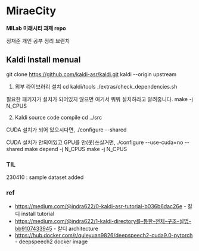 # MiraeCity
**MILab 미래시티 과제 repo**

정재준 개인 공부 정리 브랜치

## Kaldi Install menual 

git clone <https://github.com/kaldi-asr/kaldi.git> kaldi --origin upstream
1) 외부 라이브러리 설치
cd kaldi/tools
./extras/check_dependencies.sh 

필요한 패키지가 설치가 되어있지 않으면 여기서 뭐뭐 설치하라고 알려줍니다.
make -j N_CPUS

2) Kaldi source code compile
cd ../src

CUDA 설치가 되어 있으시다면,
./configure --shared

CUDA 설치가 안되어있고 GPU를 안(못)쓰실거면,
./configure --use-cuda=no --shared
make depend -j N_CPUS
make -j N_CPUS

### TIL
230410 : sample dataset added
### ref
- https://medium.com/@indra622/0-kaldi-asr-tutorial-b036b6dac26e - 칼디 install tutorial
- https://medium.com/@indra622/1-kaldi-directory를-통한-전체-구조-설명-bb9107433945 - 칼디 architecture
- https://hub.docker.com/r/quleyuan9826/deepspeech2-cuda9.0-pytorch - deepspeech2 docker image